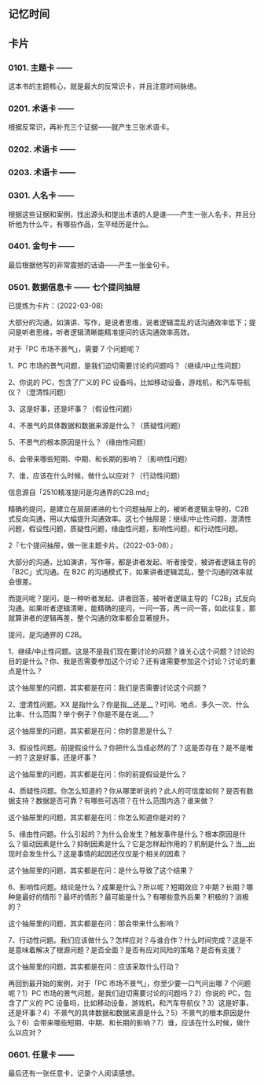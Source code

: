 ## 记忆时间

## 卡片

### 0101. 主题卡 ——

这本书的主题核心，就是最大的反常识卡，并且注意时间脉络。

### 0201. 术语卡 ——

根据反常识，再补充三个证据——就产生三张术语卡。

### 0202. 术语卡 ——

### 0203. 术语卡 ——

### 0301. 人名卡 ——

根据这些证据和案例，找出源头和提出术语的人是谁——产生一张人名卡，并且分析他为什么牛，有哪些作品，生平经历是什么。

### 0401. 金句卡 ——

最后根据他写的非常震撼的话语——产生一张金句卡。

### 0501. 数据信息卡 —— 七个提问抽屉

已提炼为卡片：（2022-03-08）

大部分的沟通，如演讲、写作，是说者思维，说者逻辑混乱的话沟通效率低下；提问是听者思维，听者逻辑清晰能精准提问的话沟通效率高效。

对于「PC 市场不景气」，需要 7 个问题呢？

1、PC 市场的景气问题，是我们迫切需要讨论的问题吗？（继续/中止性问题）

2、你说的 PC，包含了广义的 PC 设备吗，比如移动设备，游戏机，和汽车导航仪？（澄清性问题）

3、这是好事，还是坏事？（假设性问题）

4、不景气的具体数据和数据来源是什么？（质疑性问题）

5、不景气的根本原因是什么？（缘由性问题）

6、会带来哪些短期、中期、和长期的影响？（影响性问题）

7、谁，应该在什么时候，做什么以应对？（行动性问题）

信息源自「2510精准提问是沟通界的C2B.md」

精确的提问，是建立在层层递进的七个问题抽屉上的，被听者逻辑主导的，C2B 式反向沟通，用以大幅提升沟通效率。这七个抽屉是：继续/中止性问题，澄清性问题，假设性问题，质疑性问题，缘由性问题，影响性问题，和行动性问题。

2『七个提问抽屉，做一张主题卡片。（2022-03-08）』

大部分的沟通，比如演讲，写作等，都是讲者发起、听者接受，被讲者逻辑主导的「B2C」式沟通。在 B2C 的沟通模式下，如果讲者逻辑混乱，整个沟通的效率就会很差。

而提问呢？提问，是一种听者发起、讲者回答，被听者逻辑主导的「C2B」式反向沟通。如果听者逻辑清晰，能精确的提问，一问一答，再一问一答，如此往复，那就算讲者的逻辑再差，整个沟通的效率都会显著提升。

提问，是沟通界的 C2B。

1、继续/中止性问题。这是不是我们现在要讨论的问题？谁关心这个问题？讨论的目的是什么？你、我是否需要参加这个讨论？还有谁需要参加这个讨论？讨论的重点是什么？

这个抽屉里的问题，其实都是在问：我们是否需要讨论这个问题？

2、澄清性问题。XX 是指什么？你是指__还是__？时间、地点、多久一次、什么比率、什么范围？举个例子？你是不是在说___？

这个抽屉里的问题，其实都是在问：你的意思是什么？

3、假设性问题。前提假设什么？你把什么当成必然的了？这是否存在？是不是唯一的？这是好事，还是坏事？

这个抽屉里的问题，其实都是在问：你的前提假设是什么？

4、质疑性问题。你怎么知道的？你从哪里听说的？此人的可信度如何？是否有数据支持？数据是否可靠？有哪些可选项？在什么范围内选？谁来做？

这个抽屉里的问题，其实都是在问：你怎么知道你是对的？

5、缘由性问题。什么引起的？为什么会发生？触发事件是什么？根本原因是什么？驱动因素是什么？抑制因素是什么？它是怎样起作用的？机制是什么？当__出现时会发生什么？这是事情的起因还仅仅是个相关的因素？

这个抽屉里的问题，其实都是在问：是什么导致了这个结果？

6、影响性问题。结论是什么？成果是什么？所以呢？短期效应？中期？长期？哪种是最好的情形？最坏的情形？最可能是什么？有哪些意外后果？积极的？消极的？

这个抽屉里的问题，其实都是在问：那会带来什么影响？

7、行动性问题。我们应该做什么？怎样应对？与谁合作？什么时间完成？这是不是意味着解决了根源问题？是否全面？是否有应对风险的策略？是否有支援？

这个抽屉里的问题，其实都是在问：应该采取什么行动？

再回到最开始的案例，对于「PC 市场不景气」，你至少要一口气问出哪 7 个问题呢？1）PC 市场的景气问题，是我们迫切需要讨论的问题吗？2）你说的 PC，包含了广义的 PC 设备吗，比如移动设备，游戏机，和汽车导航仪？3）这是好事，还是坏事？4）不景气的具体数据和数据来源是什么？5）不景气的根本原因是什么？6）会带来哪些短期、中期、和长期的影响？7）谁，应该在什么时候，做什么以应对？

### 0601. 任意卡 ——

最后还有一张任意卡，记录个人阅读感想。
